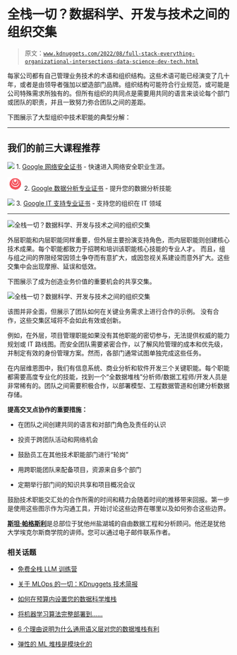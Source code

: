 # 全栈一切？数据科学、开发与技术之间的组织交集

> 原文：[`www.kdnuggets.com/2022/08/full-stack-everything-organizational-intersections-data-science-dev-tech.html`](https://www.kdnuggets.com/2022/08/full-stack-everything-organizational-intersections-data-science-dev-tech.html)

每家公司都有自己管理业务技术的术语和组织结构。这些术语可能已经演变了几十年，或者是由领导者强加以塑造部门品牌。组织结构可能符合行业规范，或可能是公司特殊需求所独有的。但所有组织的共同点是需要用共同的语言来谈论每个部门或团队的职责，并且一致努力弥合团队之间的差距。

下图展示了大型组织中技术职能的典型分解：

* * *

## 我们的前三大课程推荐

![](img/0244c01ba9267c002ef39d4907e0b8fb.png) 1\. [Google 网络安全证书](https://www.kdnuggets.com/google-cybersecurity) - 快速进入网络安全职业生涯。

![](img/e225c49c3c91745821c8c0368bf04711.png) 2\. [Google 数据分析专业证书](https://www.kdnuggets.com/google-data-analytics) - 提升您的数据分析技能

![](img/0244c01ba9267c002ef39d4907e0b8fb.png) 3\. [Google IT 支持专业证书](https://www.kdnuggets.com/google-itsupport) - 支持您的组织在 IT 领域

* * *

![全栈一切？数据科学、开发与技术之间的组织交集](https://www.kdnuggets.com/wp-content/uploads/pugsley_full_stack_everything_organizational_intersections_data_science_dev_tech_1.png)

外层职能和内层职能同样重要，但外层主要扮演支持角色，而内层职能则创建核心技术成果。每个职能都致力于招聘和培训该职能核心技能的专业人才。   而且，组与组之间的界限经常因领土争夺而有意扩大，或因忽视关系建设而意外扩大。这些交集中会出现摩擦、延误和低效。

下图展示了成为创造业务价值的重要机会的共享交集。

![全栈一切？数据科学、开发与技术之间的组织交集](https://www.kdnuggets.com/wp-content/uploads/pugsley_full_stack_everything_organizational_intersections_data_science_dev_tech_2.png)

该图并非全面，但展示了团队如何在关键业务需求上进行合作的示例。   没有合作，这些交集区域将不会如此有效或创新。

例如，在外层，项目管理职能如果没有其他职能的密切参与，无法提供权威的能力规划或 IT 路线图。而安全团队需要紧密合作，以了解风险管理的成本和优先级，并制定有效的身份管理方案。然而，各部门通常试图单独完成这些任务。

在内层维恩图中，我们有信息系统、商业分析和软件开发三个关键职能。每个职能都需要高度专业化的技能，找到一个“全数据堆栈”分析师/数据工程师/开发人员是非常稀有的。团队之间需要积极合作，以部署模型、工程数据管道和创建分析数据存储。

**提高交叉点协作的重要措施：**

+   在团队之间创建共同的语言和对部门角色及责任的认识

+   投资于跨团队活动和网络机会

+   鼓励员工在其他技术职能部门进行“轮岗”

+   用跨职能团队来配备项目，资源来自多个部门

+   定期举行部门间的知识共享和项目概况会议

鼓励技术职能交汇处的合作所需的时间和精力会随着时间的推移带来回报。第一步是使用这些图示作为沟通工具，开始讨论这些边界在哪里以及如何弥合这些边界。

[**斯坦·帕格斯利**](https://www.linkedin.com/in/spugsley/)是总部位于犹他州盐湖城的自由数据工程和分析顾问。他还是犹他大学埃克尔斯商学院的讲师。您可以通过电子邮件联系作者。

### 相关话题

+   [免费全栈 LLM 训练营](https://www.kdnuggets.com/2023/06/free-full-stack-llm-bootcamp.html)

+   [关于 MLOps 的一切：KDnuggets 技术简报](https://www.kdnuggets.com/tech-brief-everything-you-need-to-know-about-mlops)

+   [如何在预算内设置您的数据科学堆栈](https://www.kdnuggets.com/2022/01/data-science-stack-budget.html)

+   [将机器学习算法完整部署到……](https://www.kdnuggets.com/2021/12/deployment-machine-learning-algorithm-live-production-environment.html)

+   [6 个理由说明为什么通用语义层对您的数据堆栈有利](https://www.kdnuggets.com/2024/01/cube-6-reasons-why-a-universal-semantic-layer-is-beneficial)

+   [弹性的 ML 堆栈是模块化的](https://www.kdnuggets.com/2022/06/comet-resilient-ml-stack-modular.html)
